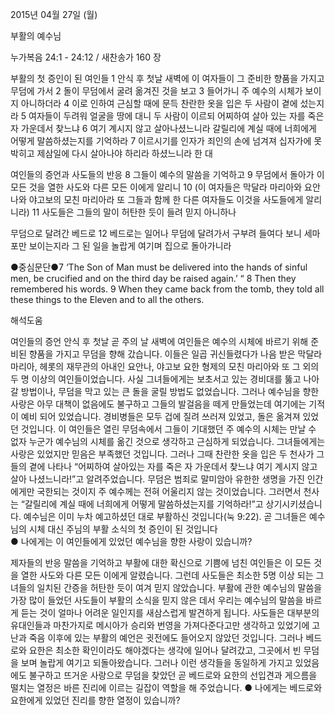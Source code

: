2015년 04월 27일 (월)

부활의 예수님



누가복음 24:1 - 24:12 / 새찬송가 160 장


부활의 첫 증인이 된 여인들 
1 안식 후 첫날 새벽에 이 여자들이 그 준비한 향품을 가지고 무덤에 가서 2 돌이 무덤에서 굴려 옮겨진 것을 보고 3 들어가니 주 예수의 시체가 보이지 아니하더라 4 이로 인하여 근심할 때에 문득 찬란한 옷을 입은 두 사람이 곁에 섰는지라 5 여자들이 두려워 얼굴을 땅에 대니 두 사람이 이르되 어찌하여 살아 있는 자를 죽은 자 가운데서 찾느냐 6 여기 계시지 않고 살아나셨느니라 갈릴리에 계실 때에 너희에게 어떻게 말씀하셨는지를 기억하라 7 이르시기를 인자가 죄인의 손에 넘겨져 십자가에 못 박히고 제삼일에 다시 살아나야 하리라 하셨느니라 한 대 

여인들의 증언과 사도들의 반응
8 그들이 예수의 말씀을 기억하고 9 무덤에서 돌아가 이 모든 것을 열한 사도와 다른 모든 이에게 알리니 10 (이 여자들은 막달라 마리아와 요안나와 야고보의 모친 마리아라 또 그들과 함께 한 다른 여자들도 이것을 사도들에게 알리니라) 11 사도들은 그들의 말이 허탄한 듯이 들려 믿지 아니하나 

무덤으로 달려간 베드로
12 베드로는 일어나 무덤에 달려가서 구부려 들여다 보니 세마포만 보이는지라 그 된 일을 놀랍게 여기며 집으로 돌아가니라 

●중심문단●7 ‘The Son of Man must be delivered into the hands of sinful men, be crucified and on the third day be raised again.’ “ 8 Then they remembered his words. 9 When they came back from the tomb, they told all these things to the Eleven and to all the others.

해석도움





여인들의 증언
안식 후 첫날 곧 주의 날 새벽에 여인들은 예수의 시체에 바르기 위해 준비된 향품을 가지고 무덤을 향해 갔습니다. 이들은 일곱 귀신들렸다가 나음 받은 막달라 마리아, 헤롯의 재무관의 아내인 요안나, 야고보 요한 형제의 모친 마리아와 또 그 외의 두 명 이상의 여인들이었습니다. 사실 그녀들에게는 보초서고 있는 경비대를 뚫고 나아갈 방법이나, 무덤을 막고 있는 큰 돌을 굴릴 방법도 없었습니다. 그러나 예수님을 향한 사랑은 아무 대책이 없음에도 불구하고 그들의 발걸음을 떼게 만들었는데 여기에는 기적이 예비 되어 있었습니다. 경비병들은 모두 겁에 질려 쓰러져 있었고, 돌은 옮겨져 있었던 것입니다. 이 여인들은 열린 무덤속에서 그들이 기대했던 주 예수의 시체는 만날 수 없자 누군가 예수님의 시체를 옮긴 것으로 생각하고 근심하게 되었습니다. 그녀들에게는 사랑은 있었지만 믿음은 부족했던 것입니다. 그러나 그때 찬란한 옷을 입은 두 천사가 그들의 곁에 나타나 “어찌하여 살아있는 자를 죽은 자 가운데서 찾느냐 여기 계시지 않고 살아 나셨느니라!”고 알려주었습니다. 무덤은 범죄로 말미암아 유한한 생명을 가진 인간에게만 국한되는 것이지 주 예수께는 전혀 어울리지 않는 것이었습니다. 그러면서 천사는 “갈릴리에 계실 때에 너희에게 어떻게 말씀하셨는지를 기억하라!”고 상기시키셨습니다. 예수님은 이미 누차 예고하셨던 대로 부활하신 것입니다(눅 9:22). 곧 그녀들은  예수님의 시체 대신 주님의 부활 소식의 첫 증인이 된 것입니다   
● 나에게는 이 여인들에게 있었던 예수님을 향한 사랑이 있습니까?

제자들의 반응
말씀을 기억하고 부활에 대한 확신으로 기쁨에 넘친 여인들은 이 모든 것을 열한 사도와 다른 모든 이에게 알렸습니다. 그런데 사도들은 최소한 5명 이상 되는 그녀들의 일치된 간증을 허탄한 듯이 여겨 믿지 않았습니다. 부활에 관한 예수님의 말씀을 가장 많이 들었던 사도들이 부활의 소식을 믿지 않은 데서 우리는 예수님의 말씀을 바르게 듣는 것이 얼마나 어려운 일인지를 새삼스럽게 발견하게 됩니다. 사도들은 대부분의 유대인들과 마찬가지로 메시아가 승리와 번영을 가져다준다고만 생각하고 있었기에 고난과 죽음 이후에 있는 부활의 예언은 귓전에도 들어오지 않았던 것입니다. 그러나 베드로와 요한은 최소한 확인이라도 해야겠다는 생각에 일어나 달려갔고, 그곳에서 빈 무덤을 보며 놀랍게 여기고 되돌아왔습니다. 그러나 이런 생각들을 동일하게 가지고 있었음에도 불구하고 뜨거운 사랑으로 무덤을 찾았던 곧 베드로와 요한의 선입견과 게으름을 떨치는 열정은  바른 진리에 이르는 길잡이 역할을 해 주었습니다.
● 나에게는 베드로와 요한에게 있었던 진리를 향한 열정이 있습니까?
